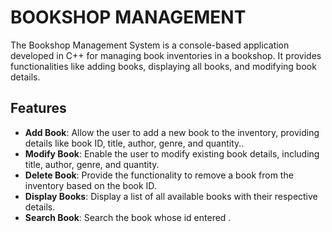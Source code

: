 
# BOOKSHOP MANAGEMENT

The Bookshop Management System is a console-based application developed in C++ for managing book inventories in a bookshop. It provides functionalities like adding books, displaying all books, and modifying book details.

## Features

- **Add Book**: Allow the user to add a new book to the inventory, providing details like book ID, title, author, genre, and quantity..
- **Modify Book**: Enable the user to modify existing book details, including title, author, genre, and quantity.
- **Delete Book**: Provide the functionality to remove a book from the inventory based on the book ID.
- **Display Books**: Display a list of all available books with their respective details.
- **Search Book**: Search the book whose id entered .

